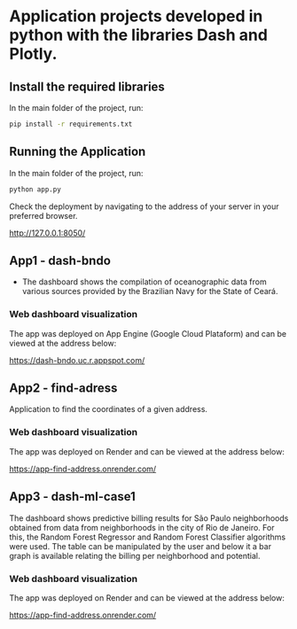 # Application projects developed in python with the libraries Dash and Plotly.


## Install the required libraries

In the main folder of the project, run:

```sh
pip install -r requirements.txt
```

## Running the Application

In the main folder of the project, run:

```sh
python app.py 
```
Check the deployment by navigating to the address of your server in your preferred browser.

http://127.0.0.1:8050/



## App1 - dash-bndo

* The dashboard shows the compilation of oceanographic data from various sources provided by the Brazilian Navy for the State of Ceará.

### Web dashboard visualization

The app was deployed on App Engine (Google Cloud Plataform) and can be viewed at the address below:

https://dash-bndo.uc.r.appspot.com/


## App2 - find-adress

Application to find the coordinates of a given address.

### Web dashboard visualization

The app was deployed on Render and can be viewed at the address below:

https://app-find-address.onrender.com/


## App3 - dash-ml-case1

The dashboard shows predictive billing results for São Paulo neighborhoods obtained from data from neighborhoods in the city of Rio de Janeiro. For this, the Random Forest Regressor and Random Forest Classifier algorithms were used.
The table can be manipulated by the user and below it a bar graph is available relating the billing per neighborhood and potential.

### Web dashboard visualization

The app was deployed on Render and can be viewed at the address below:

https://app-find-address.onrender.com/
